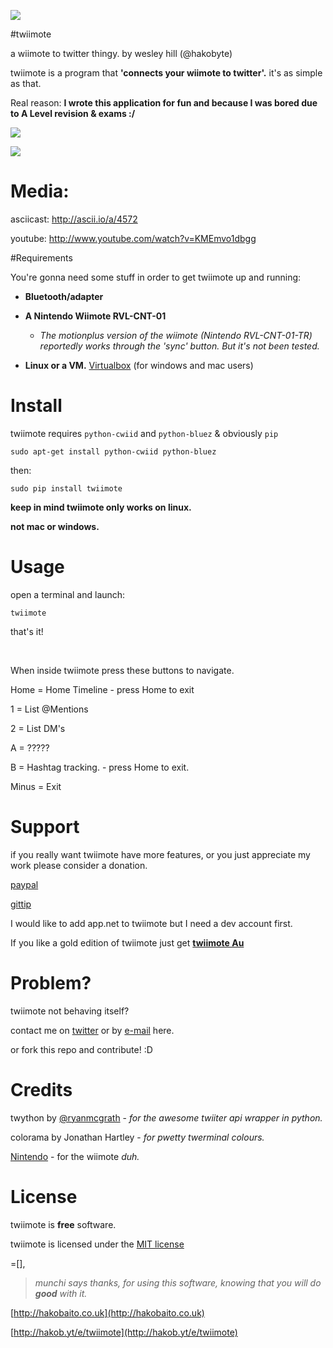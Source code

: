![](https://pbs.twimg.com/media/BBCxQoPCAAE7gSW.gif)

#twiimote


a wiimote to twitter thingy.
by wesley hill (@hakobyte)

twiimote is a program that **'connects your wiimote to twitter'.**
it's as simple as that.

Real reason: **I wrote this application for fun and because I was bored due to A Level revision & exams :/**

![](http://www.hakobaito.co.uk/content/twiimote_1376196174_sd.png)

![](http://www.hakobaito.co.uk/content/vHD3l6WvgOHtXUYho0S7t0ixzGMYzU9owcbuTY8EiAtDO1bWFu5GpPpBcLnekwL.gif)

Media:
===============
asciicast:
http://ascii.io/a/4572

youtube:
http://www.youtube.com/watch?v=KMEmvo1dbgg

#Requirements

You're gonna need some stuff in order to get
twiimote up and running:

+ **Bluetooth/adapter**

+ **A Nintendo Wiimote RVL-CNT-01**

	+ _The motionplus version of the wiimote (Nintendo RVL-CNT-01-TR) reportedly works through the 'sync' button. But it's not been tested._

+ **Linux or a VM.** [Virtualbox]() (for windows and mac users)


Install
===============

twiimote requires ```python-cwiid``` and ```python-bluez``` & obviously ```pip```

    sudo apt-get install python-cwiid python-bluez

then:

    sudo pip install twiimote

**keep in mind twiimote only works on linux.**

**not mac or windows.**


Usage
===============
open a terminal and launch:

	twiimote 

that's it!

<br />

When inside twiimote press these buttons to navigate.
                                                                          
Home = Home Timeline - press Home to exit  

1 = List @Mentions 
          
2 = List DM's    
                 
A = ?????        

B = Hashtag tracking. - press Home to exit.

Minus = Exit 


Support
===============
if you really want twiimote have more features, or you just appreciate my work please consider a donation.

[paypal](https://www.paypal.com/cgi-bin/webscr?cmd=_s-xclick&hosted_button_id=6MUNXZRW3N24Q)

[gittip](http://www.gittip.com/hako)

I would like to add app.net to twiimote but I need a dev account first.

If you like a gold edition of twiimote just get **<a href="http://gum.co/twiimoteau">twiimote Au</a> <script type="text/javascript" src="https://gumroad.com/js/gumroad.js"></script>**


Problem?
===============
twiimote not behaving itself?

contact me on [twitter](https://twitter.com/hakobyte) or by [e-mail](hakobyte@gmail.com) here.

or fork this repo and contribute! :D


Credits
===============
twython by [@ryanmcgrath](https://twitter.com/ryanmcgrath) - _for the awesome twiiter api wrapper in python._

colorama by Jonathan Hartley - _for pwetty twerminal colours._

[Nintendo](https://nintendo.com) - for the wiimote _duh._



License
===============
twiimote is **free** software.

twiimote is licensed under the [MIT license](http://opensource.org/licenses/MIT)

=[],

 > _munchi says thanks, for using this software, knowing that you will do **good** with it._	

[http://hakobaito.co.uk](http://hakobaito.co.uk)


[http://hakob.yt/e/twiimote](http://hakob.yt/e/twiimote)
